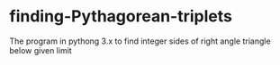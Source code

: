 # finding-Pythagorean-triplets
The program in pythong 3.x to find integer sides of right angle triangle below given limit
